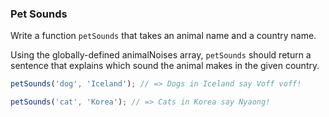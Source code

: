 ### Pet Sounds

Write a function `petSounds` that takes an animal name and a country name.

Using the globally-defined animalNoises array, `petSounds` should return a
sentence that explains which sound the animal makes in the given country.

```javascript
petSounds('dog', 'Iceland'); // => Dogs in Iceland say Voff voff!

petSounds('cat', 'Korea'); // => Cats in Korea say Nyaong!
```
